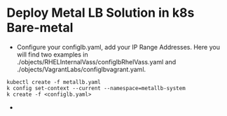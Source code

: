 
# Deploy Metal LB Solution in k8s Bare-metal

* Configure your configlb.yaml, add your IP Range Addresses. Here you will find two examples in ./objects/RHELInternalVass/configlbRhelVass.yaml  and  ./objects/VagrantLabs/configlbvagrant.yaml.

```
kubectl create -f metallb.yaml
k config set-context --current --namespace=metallb-system
k create -f <configlb.yaml>
```

*

